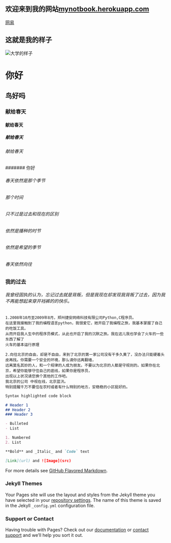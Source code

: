 ## 欢迎来到我的网站[mynotbook.herokuapp.com](https://mynotbook.herokuapp.com) 
[网易](http://www.163.com) 
## 这就是我的样子
![大学的样子](https://mynotbook.herokuapp.com/static/images/avatar.png)
# 你好
## 鸟好吗
###  献给春天
####  献给春天
#####  献给春天
######  献给春天
####### 你好

######  春天依然是那个季节

######  那个时间

######  只不过是过去和现在的区别

######  依然是播种的时节

######  依然是希望的季节

######  春天依然向往

###  我的过去
######  我曾经固执的认为，忘记过去就是背叛，但是我现在却发现我背叛了过去，因为我不再能想起来穿开裆裤的的快乐。

``` 
1.2008年10月至2009年8月，郑州捷安网络科技有限公司Python,C程序员。
在这里我接触到了我的编程语言python，我很爱它，她开启了我编程之旅，我基本掌握了自己的吃饭工具。
从而开启我人生中的程序员模式，从此也开启了我的沉默之旅。我在这儿我也学会了火车的一些东西了解了
火车的基本运行原理
```
```
2.向往北京的自由，却是不自由，来到了北京的第一家公司没有干多久黄了，没办法只能硬着头皮再找。你需要一个安全的环境，那么请你远离翻墙，
远离莫名其妙的人，和一个规律的人成为朋友。不要以为北京的人都是守规则的。如果你在北京，希望你能够守住自己的底线，如果你是程序员，
出现以上状况请您换个其他的工作吧。
我北京的公司 中视在线，北京蓝汛。
特别提醒千万不要住在农村或者有什么特别的地方，安稳稳的小区挺好的。
``` 

```markdown
Syntax highlighted code block

# Header 1
## Header 2
### Header 3

- Bulleted
- List

1. Numbered
2. List

**Bold** and _Italic_ and `Code` text

[Link](url) and ![Image](src)
```

For more details see [GitHub Flavored Markdown](https://guides.github.com/features/mastering-markdown/).

### Jekyll Themes

Your Pages site will use the layout and styles from the Jekyll theme you have selected in your [repository settings](https://github.com/wangfeng3769/wangfeng3769.github.io/settings). The name of this theme is saved in the Jekyll `_config.yml` configuration file.

### Support or Contact

Having trouble with Pages? Check out our [documentation](https://help.github.com/categories/github-pages-basics/) or [contact support](https://github.com/contact) and we’ll help you sort it out.
